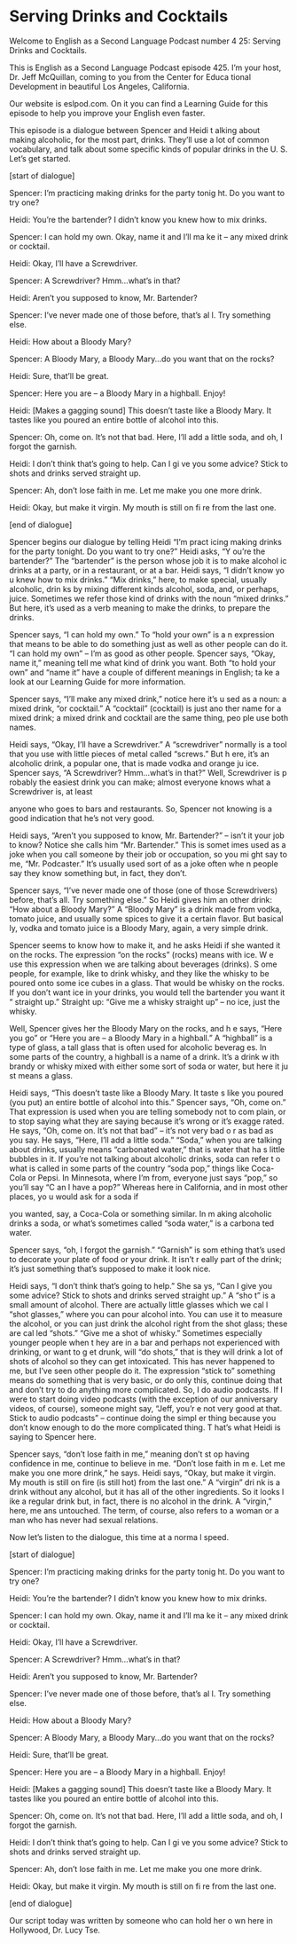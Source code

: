 # Serving Drinks and Cocktails

Welcome to English as a Second Language Podcast number 4 25: Serving Drinks and Cocktails.

This is English as a Second Language Podcast episode 425.  I’m your host, Dr. Jeff McQuillan, coming to you from the Center for Educa tional Development in beautiful Los Angeles, California.

Our website is eslpod.com.  On it you can find a Learning  Guide for this episode to help you improve your English even faster.

This episode is a dialogue between Spencer and Heidi t alking about making alcoholic, for the most part, drinks.  They’ll use a lot of common vocabulary, and talk about some specific kinds of popular drinks in the U. S.  Let’s get started.

[start of dialogue]

Spencer:  I’m practicing making drinks for the party tonig ht.  Do you want to try one?

Heidi:  You’re the bartender?  I didn’t know you knew how to mix drinks.

Spencer:  I can hold my own.  Okay, name it and I’ll ma ke it – any mixed drink or cocktail.

Heidi:  Okay, I’ll have a Screwdriver.

Spencer:  A Screwdriver?  Hmm…what’s in that?

Heidi:  Aren’t you supposed to know, Mr. Bartender?

Spencer:  I’ve never made one of those before, that’s al l.  Try something else.

Heidi:  How about a Bloody Mary?

Spencer:  A Bloody Mary, a Bloody Mary…do you want that on  the rocks?

Heidi:  Sure, that’ll be great.

Spencer:  Here you are – a Bloody Mary in a highball.  Enjoy!

 Heidi:  [Makes a gagging sound]  This doesn’t taste like a  Bloody Mary.  It tastes like you poured an entire bottle of alcohol into this.

Spencer:  Oh, come on.  It’s not that bad.  Here, I’ll  add a little soda, and oh, I forgot the garnish.

Heidi:  I don’t think that’s going to help.  Can I gi ve you some advice?  Stick to shots and drinks served straight up.

Spencer:  Ah, don’t lose faith in me.  Let me make you one more drink.

Heidi:  Okay, but make it virgin.  My mouth is still on fi re from the last one.

[end of dialogue]

Spencer begins our dialogue by telling Heidi “I’m pract icing making drinks for the party tonight.  Do you want to try one?”  Heidi asks, “Y ou’re the bartender?”  The “bartender” is the person whose job it is to make alcohol ic drinks at a party, or in a restaurant, or at a bar.  Heidi says, “I didn’t know yo u knew how to mix drinks.” “Mix drinks,” here, to make special, usually alcoholic, drin ks by mixing different kinds alcohol, soda, and, or perhaps, juice.  Sometimes we  refer those kind of drinks with the noun “mixed drinks.”  But here, it’s used as a verb meaning to make the drinks, to prepare the drinks.

Spencer says, “I can hold my own.”  To “hold your own” is a n expression that means to be able to do something just as well as other  people can do it.  “I can hold my own” – I’m as good as other people.  Spencer says,  “Okay, name it,” meaning tell me what kind of drink you want.  Both “to  hold your own” and “name it” have a couple of different meanings in English; ta ke a look at our Learning Guide for more information.

Spencer says, “I’ll make any mixed drink,” notice here it’s u sed as a noun: a mixed drink, “or cocktail.”  A “cocktail” (cocktail) is just ano ther name for a mixed drink; a mixed drink and cocktail are the same thing, peo ple use both names.

Heidi says, “Okay, I’ll have a Screwdriver.”  A “screwdriver” normally is a tool that you use with little pieces of metal called “screws.”  But h ere, it’s an alcoholic drink, a popular one, that is made vodka and orange ju ice.  Spencer says, “A Screwdriver?  Hmm…what’s in that?”  Well, Screwdriver is p robably the easiest drink you can make; almost everyone knows what a Screwdriver is, at least

 anyone who goes to bars and restaurants.  So, Spencer not  knowing is a good indication that he’s not very good.

Heidi says, “Aren’t you supposed to know, Mr. Bartender?”  – isn’t it your job to know?  Notice she calls him “Mr. Bartender.”  This is somet imes used as a joke when you call someone by their job or occupation, so you mi ght say to me, “Mr. Podcaster.”  It’s usually used sort of as a joke often whe n people say they know something but, in fact, they don’t.

Spencer says, “I’ve never made one of those (one of those Screwdrivers) before, that’s all.  Try something else.”  So Heidi gives him an other drink: “How about a Bloody Mary?”  A “Bloody Mary” is a drink made from vodka,  tomato juice, and usually some spices to give it a certain flavor.  But basical ly, vodka and tomato juice is a Bloody Mary, again, a very simple drink.

Spencer seems to know how to make it, and he asks Heidi if she wanted it on the rocks.  The expression “on the rocks” (rocks) means with ice.  W e use this expression when we are talking about beverages (drinks).  S ome people, for example, like to drink whisky, and they like the whisky to be poured onto some ice cubes in a glass.  That would be whisky on the rocks.  If  you don’t want ice in your drinks, you would tell the bartender you want it “ straight up.”  Straight up: “Give me a whisky straight up” – no ice, just the whisky.

Well, Spencer gives her the Bloody Mary on the rocks, and h e says, “Here you go” or “Here you are – a Bloody Mary in a highball.”  A “highball” is a type of glass, a tall glass that is often used for alcoholic beverag es.  In some parts of the country, a highball is a name of a drink.  It’s a drink w ith brandy or whisky mixed with either some sort of soda or water, but here it ju st means a glass.

Heidi says, “This doesn’t taste like a Bloody Mary.  It taste s like you poured (you put) an entire bottle of alcohol into this.”  Spencer says, “Oh, come on.”  That expression is used when you are telling somebody not to com plain, or to stop saying what they are saying because it’s wrong or it’s exagge rated.  He says, “Oh, come on.  It’s not that bad” – it’s not very bad o r as bad as you say.  He says, “Here, I’ll add a little soda.”  “Soda,” when you are talking about drinks, usually means “carbonated water,” that is water that ha s little bubbles in it.  If you’re not talking about alcoholic drinks, soda can refer t o what is called in some parts of the country “soda pop,” things like Coca-Cola or Pepsi.  In Minnesota, where I’m from, everyone just says “pop,” so you’ll say “C an I have a pop?” Whereas here in California, and in most other places, yo u would ask for a soda if

 you wanted, say, a Coca-Cola or something similar.  In m aking alcoholic drinks a soda, or what’s sometimes called “soda water,” is a carbona ted water.

Spencer says, “oh, I forgot the garnish.”  “Garnish” is som ething that’s used to decorate your plate of food or your drink.  It isn’t r eally part of the drink; it’s just something that’s supposed to make it look nice.

Heidi says, “I don’t think that’s going to help.”  She sa ys, “Can I give you some advice?  Stick to shots and drinks served straight up.”  A “sho t” is a small amount of alcohol.  There are actually little glasses which we cal l “shot glasses,” where you can pour alcohol into.  You can use it to measure the alcohol, or you can just drink the alcohol right from the shot glass; these are cal led “shots.”  “Give me a shot of whisky.”  Sometimes especially younger people when t hey are in a bar and perhaps not experienced with drinking, or want to g et drunk, will “do shots,” that is they will drink a lot of shots of alcohol so they can get intoxicated.  This has never happened to me, but I’ve seen other people do  it.  The expression “stick to” something means do something that is very basic, or  do only this, continue doing that and don’t try to do anything more  complicated.  So, I do audio podcasts.  If I were to start doing video podcasts (with the exception of our anniversary videos, of course), someone might say, “Jeff, you’r e not very good at that.  Stick to audio podcasts” – continue doing the simpl er thing because you don’t know enough to do the more complicated thing.  T hat’s what Heidi is saying to Spencer here.

Spencer says, “don’t lose faith in me,” meaning don’t st op having confidence in me, continue to believe in me.  “Don’t lose faith in m e.  Let me make you one more drink,” he says.  Heidi says, “Okay, but make it virgin.   My mouth is still on fire (is still hot) from the last one.”  A “virgin” dri nk is a drink without any alcohol, but it has all of the other ingredients.  So it looks l ike a regular drink but, in fact, there is no alcohol in the drink.  A “virgin,” here, me ans untouched.  The term, of course, also refers to a woman or a man who has never had  sexual relations.

Now let’s listen to the dialogue, this time at a norma l speed.

[start of dialogue]

Spencer:  I’m practicing making drinks for the party tonig ht.  Do you want to try one?

Heidi:  You’re the bartender?  I didn’t know you knew how to mix drinks.

 Spencer:  I can hold my own.  Okay, name it and I’ll ma ke it – any mixed drink or cocktail.

Heidi:  Okay, I’ll have a Screwdriver.

Spencer:  A Screwdriver?  Hmm…what’s in that?

Heidi:  Aren’t you supposed to know, Mr. Bartender?

Spencer:  I’ve never made one of those before, that’s al l.  Try something else.

Heidi:  How about a Bloody Mary?

Spencer:  A Bloody Mary, a Bloody Mary…do you want that on  the rocks?

Heidi:  Sure, that’ll be great.

Spencer:  Here you are – a Bloody Mary in a highball.  Enjoy!

Heidi:  [Makes a gagging sound]  This doesn’t taste like a  Bloody Mary.  It tastes like you poured an entire bottle of alcohol into this.

Spencer:  Oh, come on.  It’s not that bad.  Here, I’ll  add a little soda, and oh, I forgot the garnish.

Heidi:  I don’t think that’s going to help.  Can I gi ve you some advice?  Stick to shots and drinks served straight up.

Spencer:  Ah, don’t lose faith in me.  Let me make you one more drink.

Heidi:  Okay, but make it virgin.  My mouth is still on fi re from the last one.

[end of dialogue]

Our script today was written by someone who can hold her o wn here in Hollywood, Dr. Lucy Tse.





